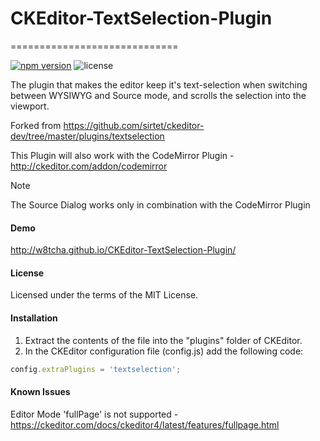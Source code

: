 # CKEditor-TextSelection-Plugin
=============================

[![npm version](https://badge.fury.io/js/ckeditor-textselection-plugin.svg)](https://www.npmjs.com/package/ckeditor-textselection-plugin)
![license](https://img.shields.io/github/license/w8tcha/ckeditor-textselection-plugin)

The plugin that makes the editor keep it's text-selection when switching between WYSIWYG and Source mode, and scrolls the selection into the viewport.

Forked from https://github.com/sirtet/ckeditor-dev/tree/master/plugins/textselection

This Plugin will also work with the CodeMirror Plugin  - http://ckeditor.com/addon/codemirror

> [!NOTE]  
> The Source Dialog works only in combination with the CodeMirror Plugin

#### Demo
http://w8tcha.github.io/CKEditor-TextSelection-Plugin/

#### License

Licensed under the terms of the MIT License.

#### Installation

 1. Extract the contents of the file into the "plugins" folder of CKEditor.
 2. In the CKEditor configuration file (config.js) add the following code:

````js
config.extraPlugins = 'textselection';
````

#### Known Issues
Editor Mode 'fullPage' is not supported - https://ckeditor.com/docs/ckeditor4/latest/features/fullpage.html

